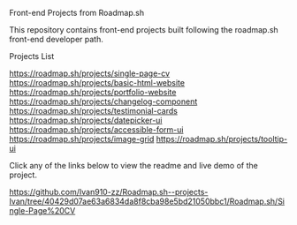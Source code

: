 Front-end Projects from Roadmap.sh

This repository contains front-end projects built following the roadmap.sh front-end developer path.



Projects List

https://roadmap.sh/projects/single-page-cv
https://roadmap.sh/projects/basic-html-website
https://roadmap.sh/projects/portfolio-website
https://roadmap.sh/projects/changelog-component
https://roadmap.sh/projects/testimonial-cards
https://roadmap.sh/projects/datepicker-ui
https://roadmap.sh/projects/accessible-form-ui
https://roadmap.sh/projects/image-grid
https://roadmap.sh/projects/tooltip-ui


Click any of the links below to view the readme and live demo of the project.

https://github.com/Ivan910-zz/Roadmap.sh--projects-Ivan/tree/40429d07ae63a6834da8f8cba98e5bd21050bbc1/Roadmap.sh/Single-Page%20CV
